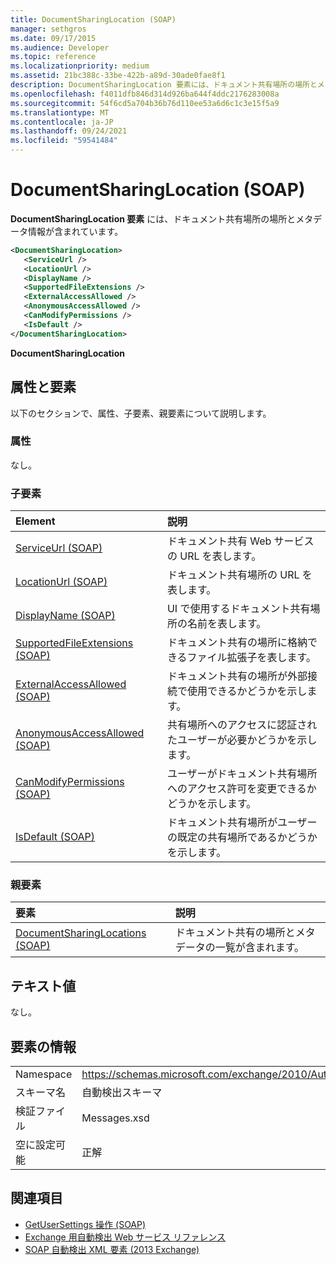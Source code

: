 ```yaml
---
title: DocumentSharingLocation (SOAP)
manager: sethgros
ms.date: 09/17/2015
ms.audience: Developer
ms.topic: reference
ms.localizationpriority: medium
ms.assetid: 21bc388c-33be-422b-a89d-30ade0fae8f1
description: DocumentSharingLocation 要素には、ドキュメント共有場所の場所とメタデータ情報が含まれています。
ms.openlocfilehash: f4011dfb846d314d926ba644f4ddc2176283008a
ms.sourcegitcommit: 54f6cd5a704b36b76d110ee53a6d6c1c3e15f5a9
ms.translationtype: MT
ms.contentlocale: ja-JP
ms.lasthandoff: 09/24/2021
ms.locfileid: "59541484"
---
```

# <a name="documentsharinglocation-soap"></a>DocumentSharingLocation (SOAP)

**DocumentSharingLocation 要素** には、ドキュメント共有場所の場所とメタデータ情報が含まれています。 
  
```XML
<DocumentSharingLocation>
   <ServiceUrl />
   <LocationUrl />
   <DisplayName />
   <SupportedFileExtensions />
   <ExternalAccessAllowed />
   <AnonymousAccessAllowed />
   <CanModifyPermissions />
   <IsDefault />
</DocumentSharingLocation>
```

 **DocumentSharingLocation**
## <a name="attributes-and-elements"></a>属性と要素

以下のセクションで、属性、子要素、親要素について説明します。
  
### <a name="attributes"></a>属性

なし。
  
### <a name="child-elements"></a>子要素

|**Element**|**説明**|
|:-----|:-----|
|[ServiceUrl (SOAP)](serviceurl-soap.md) <br/> |ドキュメント共有 Web サービスの URL を表します。  <br/> |
|[LocationUrl (SOAP)](locationurl-soap.md) <br/> |ドキュメント共有場所の URL を表します。  <br/> |
|[DisplayName (SOAP)](displayname-soap.md) <br/> |UI で使用するドキュメント共有場所の名前を表します。  <br/> |
|[SupportedFileExtensions (SOAP)](supportedfileextensions-soap.md) <br/> |ドキュメント共有の場所に格納できるファイル拡張子を表します。  <br/> |
|[ExternalAccessAllowed (SOAP)](externalaccessallowed-soap.md) <br/> |ドキュメント共有の場所が外部接続で使用できるかどうかを示します。  <br/> |
|[AnonymousAccessAllowed (SOAP)](anonymousaccessallowed-soap.md) <br/> |共有場所へのアクセスに認証されたユーザーが必要かどうかを示します。  <br/> |
|[CanModifyPermissions (SOAP)](canmodifypermissions-soap.md) <br/> |ユーザーがドキュメント共有場所へのアクセス許可を変更できるかどうかを示します。  <br/> |
|[IsDefault (SOAP)](isdefault-soap.md) <br/> |ドキュメント共有場所がユーザーの既定の共有場所であるかどうかを示します。  <br/> |
   
### <a name="parent-elements"></a>親要素

|**要素**|**説明**|
|:-----|:-----|
|[DocumentSharingLocations (SOAP)](documentsharinglocations-soap.md) <br/> |ドキュメント共有の場所とメタデータの一覧が含まれます。  <br/> |
   
## <a name="text-value"></a>テキスト値

なし。
  
## <a name="element-information"></a>要素の情報

|||
|:-----|:-----|
|Namespace  <br/> |https://schemas.microsoft.com/exchange/2010/Autodiscover  <br/> |
|スキーマ名  <br/> |自動検出スキーマ  <br/> |
|検証ファイル  <br/> |Messages.xsd  <br/> |
|空に設定可能  <br/> |正解  <br/> |
   
## <a name="see-also"></a>関連項目

- [GetUserSettings 操作 (SOAP)](getusersettings-operation-soap.md)
- [Exchange 用自動検出 Web サービス リファレンス](autodiscover-web-service-reference-for-exchange.md)
- [SOAP 自動検出 XML 要素 (2013 Exchange)](soap-autodiscover-xml-elements-for-exchange-2013.md)

